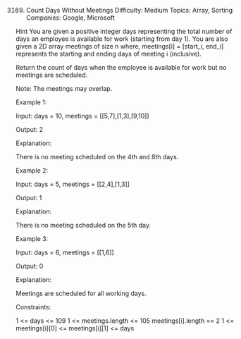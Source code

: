 3169. Count Days Without Meetings
Difficulty: Medium
Topics: Array, Sorting
Companies: Google, Microsoft

Hint
You are given a positive integer days representing the total number of days an employee is available for work (starting from day 1). You are also given a 2D array meetings of size n where, meetings[i] = [start_i, end_i] represents the starting and ending days of meeting i (inclusive).

Return the count of days when the employee is available for work but no meetings are scheduled.

Note: The meetings may overlap.

 

Example 1:

Input: days = 10, meetings = [[5,7],[1,3],[9,10]]

Output: 2

Explanation:

There is no meeting scheduled on the 4th and 8th days.

Example 2:

Input: days = 5, meetings = [[2,4],[1,3]]

Output: 1

Explanation:

There is no meeting scheduled on the 5th day.

Example 3:

Input: days = 6, meetings = [[1,6]]

Output: 0

Explanation:

Meetings are scheduled for all working days.

 

Constraints:

1 <= days <= 109
1 <= meetings.length <= 105
meetings[i].length == 2
1 <= meetings[i][0] <= meetings[i][1] <= days